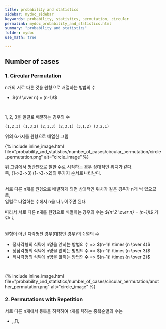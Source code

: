 ```yaml
---
title: probability and statistics
sidebar: mydoc_sidebar
keywords: probability, statistics, permutation, circular
permalink: mydoc_probability_and_statistics.html
summary: "probability and statistics"
folder: mydoc
use_math: true

---
```


## Number of cases

### 1. Circular Permutation

n개의 서로 다른 것을 원형으로 배열하는 방법의 수 <br>

* ${n! \over n} = (n-1)!$

<br>

1, 2, 3을 일렬로 배열하는 경우의 수

    (1,2,3) (1,3,2) (2,1,3) (2,3,1) (3,1,2) (3,2,1)

위의 6가지를 원형으로 배열한 그림 <br>

{% include inline_image.html file="probability_and_statistics/number_of_cases/circular_permutation/circle_permutation.png" alt="circle_image" %}

위 그림에서 형관펜으로 칠한 수로 시작하는 경우 상대적인 위치가 같다. <br>
즉, (1->2->3) (1->3->2)의 두가지 순서로 나타난다. <br><br>

서로 다른 n개를 원형으로 배열하게 되면 상대적인 위치가 같은 경우가 n개 씩 있으므로, <br>
일렬로 나열하는 수에서 n을 나누어주면 된다.<br>

따라서 서로 다른 n개를 원형으로 배열하는 경우의 수는 *${n^2 \over n} = (n-1)!$* 가 된다.
<br><br>

원형이 아닌 다각형인 경우(대칭인 경우)의 순열의 수
* 정사각형의 식탁에 n명을 앉히는 방법의 수 => $(n-1)! \times {n \over 4}$
* 정삼각형의 식탁에 n명을 앉히는 방법의 수 => $(n-1)! \times {n \over 3}$
* 직사각형의 식탁에 n명을 앉히는 방법의 수 => $(n-1)! \times {n \over 2}$
<br>

{% include inline_image.html file="probability_and_statistics/number_of_cases/circular_permutation/another_permutation.png" alt="circle_image" %}


### 2. Permutations with Repetition

서로 다른 n개에서 중복을 허락하여 r개를 택하는 중복순열의 수는<br>

* ${}_n\mathrm{\Pi}_{r}$